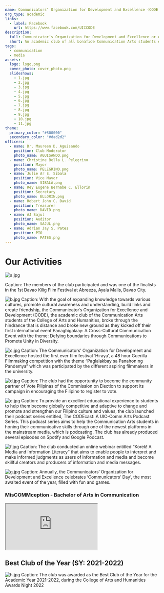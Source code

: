 ```yaml
---
name: Communicators’ Organization for Development and Excellence (CODE)
org_type: academic
links:
  - label: Facebook
    url: https://www.facebook.com/UICCODE
description:
  full: Communicator’s Organization for Development and Excellence or otherwise referred to as CODE. It is a non-partisan and non-political, academic campus-wide alliance composed of all undergraduate Communication Majors students taking up Bachelor of Arts in Communication under College of Arts and Humanities of the University of the Immaculate Conception. The club is committed to provide activities and opportunities that will harness the potentials of Communication students, be able to create linkages within the media and corporate industry, different member schools and other sectors of society.
  short: An academic club of all bonafide Communication Arts students of the University of the Immaculate Conception.
tags:
  - communication
  - media
assets:
  logo: logo.png
  cover_photo: cover_photo.png
  slideshows:
    - 1.jpg
    - 2.jpg
    - 3.jpg
    - 4.jpg
    - 5.jpg
    - 6.jpg
    - 7.jpg
    - 8.jpg
    - 9.jpg
    - 10.jpg
    - 11.jpg
theme:
  primary_color: "#800000"
  secondary_color: "#dad2d2"
officers:
  - name: Dr. Maureen D. Aguisando
    position: Club Moderator
    photo_name: AGUISANDO.png
  - name: Christine Bella L. Pelegrino
    position: Mayor
    photo_name: PELEGRINO.png
  - name: Julie Ar E. Sibala
    position: Vice Mayor
    photo_name: SIBALA.png
  - name: Rey Eugene Bernabe C. Ellorin
    position: Secretary
    photo_name: ELLORIN.png
  - name: Robert John C. David
    position: Treasurer
    photo_name: DAVID.png
  - name: AJ Sajul
    position: Auditor
    photo_name: SAJUL.png
  - name: Adrian Jay S. Pates
    position: PIO
    photo_name: PATES.png
---
```


# Our Activities

![a.jpg](/club_assets/code/content_images/a.jpg)

Caption: The members of the club participated and was one of the finalists in the 1st Davao Kilig Film Festival at Abreeza, Ayala Malls, Davao City.

![b.jpg](/club_assets/code/content_images/b.jpg)
Caption: With the goal of expanding knowledge towards various cultures, promote cultural awareness and understanding, build links and create friendship, the Communicator’s Organization for Excellence and Development (CODE), the academic club of the Communication Arts students of the College of Arts and Humanities, broke through the hindrance that is distance and broke new ground as they kicked off their first international event Panaghigalaay: A Cross-Cultural Communication Event with the theme: Defying boundaries through Communications to Promote Unity in Diversity.

![c.jpg](/club_assets/code/content_images/c.jpg)
Caption: The Communicators’ Organization for Development and Excellence hosted the first ever film festival ‘Hiraya’, a 48 hour Guerilla Filmmaking competition with the theme “Paglalakbay sa Panahon ng Pandemya” which was participated by the different aspiring filmmakers in the university.

![d.jpg](/club_assets/code/content_images/d.jpg)
Caption: The club had the opportunity to become the community partner of Vote Pilipinas of the Commission on Election to support its campaign in encouraging the Filipino to register to vote.

![e.jpg](/club_assets/code/content_images/e.jpg)
Caption: To provide an excellent educational experience to students to help them become globally competitive and adaptive to change and promote and strengthen our Filipino culture and values, the club launched their podcast series entitled, The CODEcast: A UIC-Comm Arts Podcast Series. This podcast series aims to help the Communication Arts students in honing their communicative skills through one of the newest platforms in the mainstream media, which is podcasting. The club has already produced several episodes on Spotify and Google Podcast.

![f.jpg](/club_assets/code/content_images/f.jpg)
Caption: The club conducted an online webinar entitled “Korek! A Media and Information Literacy” that aims to enable people to interpret and make informed judgments as users of information and media and become skillful creators and producers of information and media messages.

![g.jpg](/club_assets/code/content_images/g.jpg)
Caption: Annually, the Communicators’ Organization for Development and Excellence celebrates ‘Communicators’ Day’, the most awaited event of the year, filled with fun and games.


### MisCOMMception - Bachelor of Arts in Communication
<iframe src="https://drive.google.com/file/d/1sTlbrZJ2l3ca3v8O7IAp6m5HJ8IY3ycm/preview"></iframe>

## Best Club of the Year (SY: 2021-2022)
![h.jpg](/club_assets/code/content_images/h.jpg)
Caption: The club was awarded as the Best Club of the Year for the Academic Year 2021-2022, during the College of Arts and Humanities Awards Night 2022
